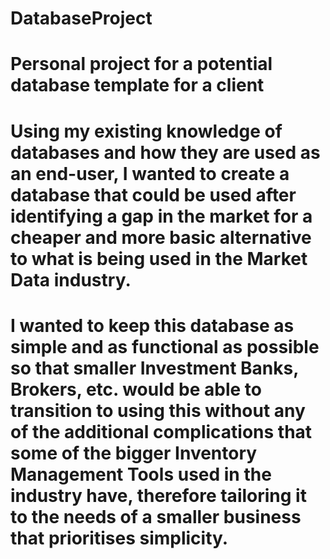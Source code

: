 # DatabaseProject
# Personal project for a potential database template for a client
# Using my existing knowledge of databases and how they are used as an end-user, I wanted to create a database that could be used after identifying a gap in the market for a cheaper and more basic alternative to what is being used in the Market Data industry.
# I wanted to keep this database as simple and as functional as possible so that smaller Investment Banks, Brokers, etc. would be able to transition to using this without any of the additional complications that some of the bigger Inventory Management Tools used in the industry have, therefore tailoring it to the needs of a smaller business that prioritises simplicity.
